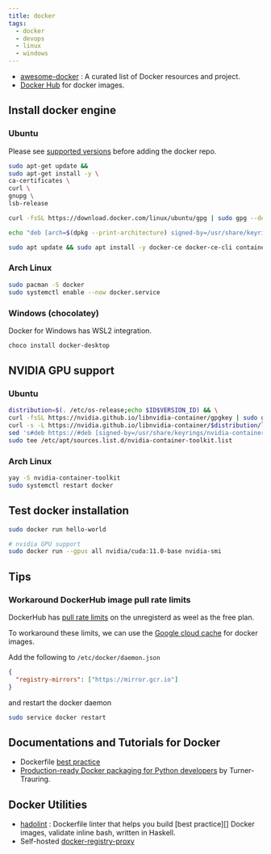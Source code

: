 ```yaml
---
title: docker
tags:
  - docker
  - devops
  - linux
  - windows
---
```


- [awesome-docker](https://github.com/veggiemonk/awesome-docker) : A curated list of Docker resources and project.
- [Docker Hub](https://hub.docker.com/) for docker images.

## Install docker engine

### Ubuntu

Please see [supported versions](https://docs.docker.com/engine/install/ubuntu/) before adding the docker repo.

```bash
sudo apt-get update &&
sudo apt-get install -y \
ca-certificates \
curl \
gnupg \
lsb-release

curl -fsSL https://download.docker.com/linux/ubuntu/gpg | sudo gpg --dearmor -o /usr/share/keyrings/docker-archive-keyring.gpg

echo "deb [arch=$(dpkg --print-architecture) signed-by=/usr/share/keyrings/docker-archive-keyring.gpg] https://download.docker.com/linux/ubuntu $(lsb_release -cs) stable" | sudo tee /etc/apt/sources.list.d/docker.list > /dev/null

sudo apt update && sudo apt install -y docker-ce docker-ce-cli containerd.io docker-compose-plugin
```

### Arch Linux

```sh
sudo pacman -S docker
sudo systemctl enable --now docker.service
```

### Windows (chocolatey)

Docker for Windows has WSL2 integration.

```powershell
choco install docker-desktop
```

## NVIDIA GPU support

### Ubuntu

```sh
distribution=$(. /etc/os-release;echo $ID$VERSION_ID) && \
curl -fsSL https://nvidia.github.io/libnvidia-container/gpgkey | sudo gpg --dearmor -o /usr/share/keyrings/nvidia-container-toolkit-keyring.gpg && \
curl -s -L https://nvidia.github.io/libnvidia-container/$distribution/libnvidia-container.list | \
sed 's#deb https://#deb [signed-by=/usr/share/keyrings/nvidia-container-toolkit-keyring.gpg] https://#g' | \
sudo tee /etc/apt/sources.list.d/nvidia-container-toolkit.list
```

### Arch Linux

```sh
yay -S nvidia-container-toolkit
sudo systemctl restart docker
```

## Test docker installation

```sh
sudo docker run hello-world

# nvidia GPU support
sudo docker run --gpus all nvidia/cuda:11.0-base nvidia-smi
```

## Tips
### Workaround DockerHub image pull rate limits

DockerHub has [pull rate limits](https://www.docker.com/blog/scaling-docker-to-serve-millions-more-developers-network-egress/) on the unregisterd as weel as the free plan.

To workaround these limits, we can use the [Google cloud cache](https://cloud.google.com/container-registry/docs/pulling-cached-images) for docker images.

Add the following to `/etc/docker/daemon.json`
```json
{
  "registry-mirrors": ["https://mirror.gcr.io"]
}
```
and restart the docker daemon
```sh
sudo service docker restart
```

  

## Documentations and Tutorials for Docker

- Dockerfile [best practice](https://docs.docker.com/engine/userguide/eng-image/dockerfile_best-practices)
- [Production-ready Docker packaging for Python developers](https://pythonspeed.com/docker/) by Turner-Trauring.
## Docker Utilities

- [hadolint](https://github.com/hadolint/hadolint) : Dockerfile linter that helps you build [best practice][] Docker images, validate inline bash, written in Haskell.
- Self-hosted [docker-registry-proxy](https://github.com/rpardini/docker-registry-proxy)
